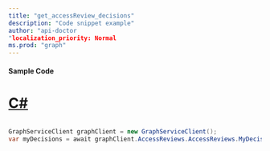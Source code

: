 ```yaml
---
title: "get_accessReview_decisions"
description: "Code snippet example" 
author: "api-doctor
"localization_priority: Normal
ms.prod: "graph"
--- 
```

#### Sample Code
# [C#](#tab/Csharp)

```C#

GraphServiceClient graphClient = new GraphServiceClient();
var myDecisions = await graphClient.AccessReviews.AccessReviews.MyDecisions.Request().GetAsync();

```